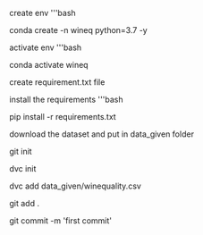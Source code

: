 create env
'''bash

conda create -n wineq python=3.7 -y

activate env
'''bash

conda activate wineq

create requirement.txt file

install the requirements
'''bash

pip install -r requirements.txt

download the dataset and put in data_given folder

git init

dvc init

dvc add data_given/winequality.csv

git add .

git commit -m 'first commit' 
